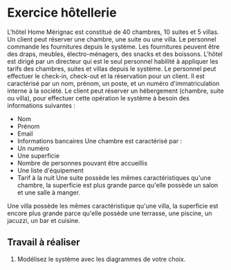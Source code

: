 # Exercice hôtellerie

L'hôtel Home Mérignac est constitué de 40 chambres, 10 suites et 5 villas. Un client peut réserver une chambre, une suite ou une villa. Le personnel commande les fournitures depuis le système. Les fournitures peuvent être des draps, meubles, électro-ménagers, des snacks et des boissons. L'hôtel est dirigé par un directeur qui est le seul personnel habilité à appliquer les tarifs des chambres, suites et villas depuis le système.
Le personnel peut effectuer le check-in, check-out et la réservation pour un client.
Il est caractérisé par un nom, prénom, un poste, et un numéro d'immatriculation interne à la société.
Le client peut réserver un hébergement (chambre, suite ou villa), pour effectuer cette opération le système à besoin des informations suivantes :
- Nom
- Prénom
- Email
- Informations bancaires
Une chambre est caractérisé par :
- Un numéro
- Une superficie
- Nombre de personnes pouvant être accueillis
- Une liste d'équipement
- Tarif à la nuit
Une suite possède les mêmes caractéristiques qu'une chambre, la superficie est plus grande parce qu'elle possède un salon et une salle à manger.

Une villa possède les mêmes caractéristique qu'une villa, la superficie est encore plus grande parce qu'elle possède une terrasse, une piscine, un jacuzzi, un bar et cuisine.

## Travail à réaliser

1. Modélisez le système avec les diagrammes de votre choix.
